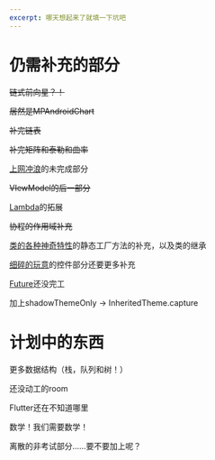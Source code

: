 ```yaml
---
excerpt: 哪天想起来了就填一下坑吧
---
```

# 仍需补充的部分

~~链式前向星？！~~

~~居然是MPAndroidChart~~

~~补完链表~~

~~补完矩阵和泰勒和曲率~~

[上网冲浪](至于kotlin/2024-12-20-上网冲浪.md)的未完成部分

~~VIewModel的后一部分~~

[Lambda](至于kotlin/2024-12-23-Lambda的东西太多了所以还是单独拿出来吧.md)的拓展

~~协程的作用域补充~~

[类的各种神奇特性](看看C艹/2025-03-04-类的各种神奇特性.md)的静态工厂方法的补充，以及类的继承

[细碎的玩意](至于kotlin/2024-12-02-细碎的玩意·其一.md)的控件部分还要更多补充

[Future](用Flutter让你飞起来！/2025-2-22-你的Future是怎样的？.md)还没完工

加上shadowThemeOnly -> InheritedTheme.capture

# 计划中的东西

更多数据结构（栈，队列和树！）

还没动工的room

Flutter还在不知道哪里

数学！我们需要数学！

离散的非考试部分……要不要加上呢？